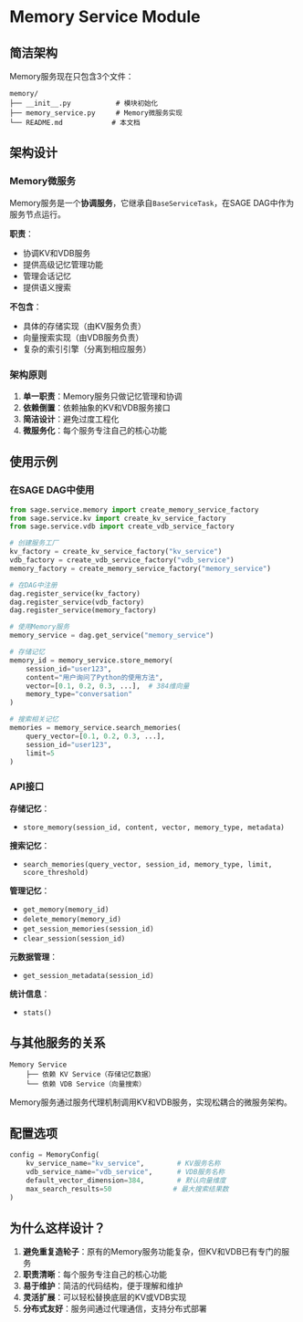 # Memory Service Module

## 简洁架构

Memory服务现在只包含3个文件：

```
memory/
├── __init__.py           # 模块初始化
├── memory_service.py     # Memory微服务实现
└── README.md            # 本文档
```

## 架构设计

### Memory微服务

Memory服务是一个**协调服务**，它继承自`BaseServiceTask`，在SAGE DAG中作为服务节点运行。

**职责**：
- 协调KV和VDB服务
- 提供高级记忆管理功能
- 管理会话记忆
- 提供语义搜索

**不包含**：
- 具体的存储实现（由KV服务负责）
- 向量搜索实现（由VDB服务负责）
- 复杂的索引引擎（分离到相应服务）

### 架构原则

1. **单一职责**：Memory服务只做记忆管理和协调
2. **依赖倒置**：依赖抽象的KV和VDB服务接口
3. **简洁设计**：避免过度工程化
4. **微服务化**：每个服务专注自己的核心功能

## 使用示例

### 在SAGE DAG中使用

```python
from sage.service.memory import create_memory_service_factory
from sage.service.kv import create_kv_service_factory
from sage.service.vdb import create_vdb_service_factory

# 创建服务工厂
kv_factory = create_kv_service_factory("kv_service")
vdb_factory = create_vdb_service_factory("vdb_service") 
memory_factory = create_memory_service_factory("memory_service")

# 在DAG中注册
dag.register_service(kv_factory)
dag.register_service(vdb_factory)
dag.register_service(memory_factory)

# 使用Memory服务
memory_service = dag.get_service("memory_service")

# 存储记忆
memory_id = memory_service.store_memory(
    session_id="user123",
    content="用户询问了Python的使用方法",
    vector=[0.1, 0.2, 0.3, ...],  # 384维向量
    memory_type="conversation"
)

# 搜索相关记忆
memories = memory_service.search_memories(
    query_vector=[0.1, 0.2, 0.3, ...],
    session_id="user123",
    limit=5
)
```

### API接口

**存储记忆**：
- `store_memory(session_id, content, vector, memory_type, metadata)`

**搜索记忆**：
- `search_memories(query_vector, session_id, memory_type, limit, score_threshold)`

**管理记忆**：
- `get_memory(memory_id)`
- `delete_memory(memory_id)`
- `get_session_memories(session_id)`
- `clear_session(session_id)`

**元数据管理**：
- `get_session_metadata(session_id)`

**统计信息**：
- `stats()`

## 与其他服务的关系

```
Memory Service
    ├── 依赖 KV Service（存储记忆数据）
    └── 依赖 VDB Service（向量搜索）
```

Memory服务通过服务代理机制调用KV和VDB服务，实现松耦合的微服务架构。

## 配置选项

```python
config = MemoryConfig(
    kv_service_name="kv_service",        # KV服务名称
    vdb_service_name="vdb_service",      # VDB服务名称  
    default_vector_dimension=384,        # 默认向量维度
    max_search_results=50               # 最大搜索结果数
)
```

## 为什么这样设计？

1. **避免重复造轮子**：原有的Memory服务功能复杂，但KV和VDB已有专门的服务
2. **职责清晰**：每个服务专注自己的核心功能
3. **易于维护**：简洁的代码结构，便于理解和维护
4. **灵活扩展**：可以轻松替换底层的KV或VDB实现
5. **分布式友好**：服务间通过代理通信，支持分布式部署
